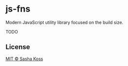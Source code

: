 # js-fns

Modern JavaScript utility library focused on the build size.

TODO

## License

[MIT © Sasha Koss](https://kossnocorp.mit-license.org/)
